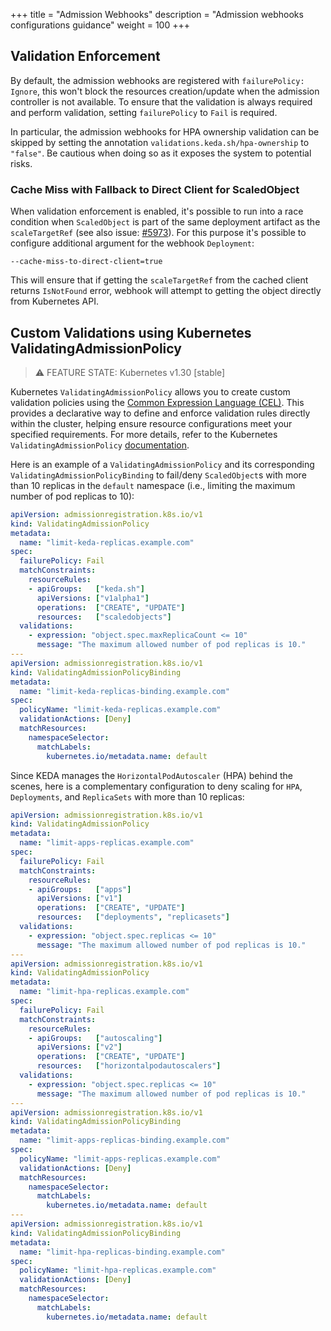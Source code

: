 +++
title = "Admission Webhooks"
description = "Admission webhooks configurations guidance"
weight = 100
+++

## Validation Enforcement

By default, the admission webhooks are registered with `failurePolicy: Ignore`, this won't block the resources creation/update when the admission controller is not available. To ensure that the validation is always required and perform validation, setting `failurePolicy` to `Fail` is required.

In particular, the admission webhooks for HPA ownership validation can be skipped by setting the annotation `validations.keda.sh/hpa-ownership` to `"false"`. Be cautious when doing so as it exposes the system to potential risks.

### Cache Miss with Fallback to Direct Client for ScaledObject

When validation enforcement is enabled, it's possible to run into a race condition when `ScaledObject` is part of the same deployment artifact as the `scaleTargetRef` (see also issue: [#5973](https://github.com/kedacore/keda/issues/5973)). For this purpose it's possible to configure additional argument for the webhook `Deployment`:
```
--cache-miss-to-direct-client=true
```
This will ensure that if getting the `scaleTargetRef` from the cached client returns `IsNotFound` error, webhook will attempt to getting the object directly from Kubernetes API.


## Custom Validations using Kubernetes ValidatingAdmissionPolicy

> ⚠️ FEATURE STATE: Kubernetes v1.30 [stable]

Kubernetes `ValidatingAdmissionPolicy` allows you to create custom validation policies using the [Common Expression Language (CEL)](https://cel.dev). This provides a declarative way to define and enforce validation rules directly within the cluster, helping ensure resource configurations meet your specified requirements. For more details, refer to the Kubernetes `ValidatingAdmissionPolicy` [documentation](https://kubernetes.io/docs/reference/access-authn-authz/validating-admission-policy/).

Here is an example of a `ValidatingAdmissionPolicy` and its corresponding `ValidatingAdmissionPolicyBinding` to fail/deny `ScaledObject`s with more than 10 replicas in the `default` namespace (i.e., limiting the maximum number of pod replicas to 10):

```yaml
apiVersion: admissionregistration.k8s.io/v1
kind: ValidatingAdmissionPolicy
metadata:
  name: "limit-keda-replicas.example.com"
spec:
  failurePolicy: Fail
  matchConstraints:
    resourceRules:
    - apiGroups:   ["keda.sh"]
      apiVersions: ["v1alpha1"]
      operations:  ["CREATE", "UPDATE"]
      resources:   ["scaledobjects"]
  validations:
    - expression: "object.spec.maxReplicaCount <= 10"
      message: "The maximum allowed number of pod replicas is 10."
---
apiVersion: admissionregistration.k8s.io/v1
kind: ValidatingAdmissionPolicyBinding
metadata:
  name: "limit-keda-replicas-binding.example.com"
spec:
  policyName: "limit-keda-replicas.example.com"
  validationActions: [Deny]
  matchResources:
    namespaceSelector:
      matchLabels:
        kubernetes.io/metadata.name: default
```

Since KEDA manages the `HorizontalPodAutoscaler` (HPA) behind the scenes, here is a complementary configuration to deny scaling for `HPA`, `Deployments`, and `ReplicaSets` with more than 10 replicas:

```yaml
apiVersion: admissionregistration.k8s.io/v1
kind: ValidatingAdmissionPolicy
metadata:
  name: "limit-apps-replicas.example.com"
spec:
  failurePolicy: Fail
  matchConstraints:
    resourceRules:
    - apiGroups:   ["apps"]
      apiVersions: ["v1"]
      operations:  ["CREATE", "UPDATE"]
      resources:   ["deployments", "replicasets"]
  validations:
    - expression: "object.spec.replicas <= 10"
      message: "The maximum allowed number of pod replicas is 10."
---
apiVersion: admissionregistration.k8s.io/v1
kind: ValidatingAdmissionPolicy
metadata:
  name: "limit-hpa-replicas.example.com"
spec:
  failurePolicy: Fail
  matchConstraints:
    resourceRules:
    - apiGroups:   ["autoscaling"]
      apiVersions: ["v2"]
      operations:  ["CREATE", "UPDATE"]
      resources:   ["horizontalpodautoscalers"]
  validations:
    - expression: "object.spec.replicas <= 10"
      message: "The maximum allowed number of pod replicas is 10."
---
apiVersion: admissionregistration.k8s.io/v1
kind: ValidatingAdmissionPolicyBinding
metadata:
  name: "limit-apps-replicas-binding.example.com"
spec:
  policyName: "limit-apps-replicas.example.com"
  validationActions: [Deny]
  matchResources:
    namespaceSelector:
      matchLabels:
        kubernetes.io/metadata.name: default
---
apiVersion: admissionregistration.k8s.io/v1
kind: ValidatingAdmissionPolicyBinding
metadata:
  name: "limit-hpa-replicas-binding.example.com"
spec:
  policyName: "limit-hpa-replicas.example.com"
  validationActions: [Deny]
  matchResources:
    namespaceSelector:
      matchLabels:
        kubernetes.io/metadata.name: default
```